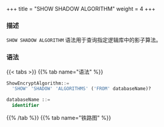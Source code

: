 +++
title = "SHOW SHADOW ALGORITHM"
weight = 4
+++

### 描述

`SHOW SHADOW ALGORITHM` 语法用于查询指定逻辑库中的影子算法。

### 语法

{{< tabs >}}
{{% tab name="语法" %}}
```sql
ShowEncryptAlgorithm::=
  'SHOW' 'SHADOW' 'ALGORITHMS' ('FROM' databaseName)?

databaseName ::=
  identifier
```
{{% /tab %}}
{{% tab name="铁路图" %}}
<iframe frameborder="0" name="diagram" id="diagram" width="100%" height="100%"></iframe>
{{% /tab %}}
{{< /tabs >}}

### 补充说明

- 未指定 `databaseName` 时，默认是当前使用的 `DATABASE`。 如果也未使用 `DATABASE` 则会提示 `No database selected`。

### 返回值说明

| 列                    | 说明        |
| -------------------   | ---------- |
| shadow_algorithm_name | 影子算法名称 |
| type                  | 算法类型    |
| props                 | 算法参数    |
| is_default            | 是否默认    |

### 示例

- 查询指定逻辑库中的影子算法

```sql
SHOW SHADOW ALGORITHMS FROM shadow_db;
```

```sql
mysql> SHOW SHADOW ALGORITHMS FROM shadow_db;
+-------------------------+-------------+-----------------------------------------+------------+
| shadow_algorithm_name   | type        | props                                   | is_default |
+-------------------------+-------------+-----------------------------------------+------------+
| user_id_match_algorithm | VALUE_MATCH | column=user_id,operation=insert,value=1 | false      |
+-------------------------+-------------+-----------------------------------------+------------+
1 row in set (0.00 sec)
```

- 查询当前逻辑库中的影子算法

```sql
SHOW SHADOW ALGORITHMS;
```

```sql
mysql> SHOW SHADOW ALGORITHMS;
+-------------------------+-------------+-----------------------------------------+------------+
| shadow_algorithm_name   | type        | props                                   | is_default |
+-------------------------+-------------+-----------------------------------------+------------+
| user_id_match_algorithm | VALUE_MATCH | column=user_id,operation=insert,value=1 | false      |
+-------------------------+-------------+-----------------------------------------+------------+
1 row in set (0.00 sec)
```


### 保留字

`SHOW`、`SHADOW`、`ALGORITHMS`、`FROM`

### 相关链接

- [保留字](/cn/reference/distsql/syntax/reserved-word/)

